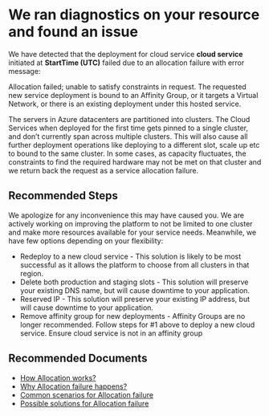 <properties
	pageTitle="Allocation Failure RCA"
	description="Deployment Failure due to Pinned Cloud Service"
	infoBubbleText="Found recent deployment failure. See details on the right."
	service="microsoft.classiccompute"
	resource="domainnames"
	authors="ChiragPavecha"
	ms.author="chiragpa"
	displayOrder=""
	articleId="cloudservices-deploymentfailure-pinnedrequest"
	diagnosticScenario="DeploymentFailure,"
	selfHelpType="rca"
	supportTopicIds="32565644,32565474,32569897,32565476,32565478,32565479"
	resourceTags=""
	productPesIds="13185"
	cloudEnvironments="public"
/>
# We ran diagnostics on your resource and found an issue

<!--issueDescription-->
We have detected that the deployment for cloud service **<!--$csname-->cloud service<!--/$csname-->** initiated at **<!--$StartTime-->StartTime<!--/$StartTime--> (UTC)** failed due to an allocation failure with error message: <br>

Allocation failed; unable to satisfy constraints in request. The requested new service deployment is bound to an Affinity Group, or it targets a Virtual Network, or there is an existing deployment under this hosted service. 

The servers in Azure datacenters are partitioned into clusters. The Cloud Services when deployed for the first time gets pinned to a single cluster, and don’t currently span across multiple clusters. This will also cause all further deployment operations like deploying to a different slot, scale up etc to bound to the same cluster. In some cases, as capacity fluctuates, the constraints to find the required hardware may not be met on that cluster and we return back the request as a service allocation failure.
<!--/issueDescription-->

## **Recommended Steps**

We apologize for any inconvenience this may have caused you. We are actively working on improving the platform to not be limited to one cluster and make more resources available for your service needs. Meanwhile, we have few options depending on your flexibility:<br>
- Redeploy to a new cloud service - This solution is likely to be most successful as it allows the platform to choose from all clusters in that region.<br>
- Delete both production and staging slots - This solution will preserve your existing DNS name, but will cause downtime to your application.<br>
- Reserved IP - This solution will preserve your existing IP address, but will cause downtime to your application.<br>
- Remove affinity group for new deployments - Affinity Groups are no longer recommended. Follow steps for #1 above to deploy a new cloud service. Ensure cloud service is not in an affinity group<br>

## **Recommended Documents**

- [How Allocation works?](https://docs.microsoft.com/azure/cloud-services/cloud-services-allocation-failures#background--how-allocation-works)<br>
- [Why Allocation failure happens?](https://docs.microsoft.com/azure/cloud-services/cloud-services-allocation-failures#why-allocation-failure-happens)<br>
- [Common scenarios for Allocation failure](https://docs.microsoft.com/azure/cloud-services/cloud-services-allocation-failures#common-issues)<br>
- [Possible solutions for Allocation failure](https://docs.microsoft.com//azure/cloud-services/cloud-services-allocation-failures#solutions)<br>
